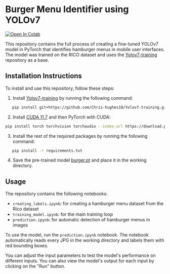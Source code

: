 # Burger Menu Identifier using YOLOv7

[![Open In Colab](https://colab.research.google.com/assets/colab-badge.svg)](https://colab.research.google.com/drive/1cdQV11JES0zJHGQ2ERi-8HyeYXbsgsqx?usp=sharing)

This repository contains the full process of creating a fine-tuned YOLOv7 model in PyTorch that identifies hamburger menus in mobile user interfaces. The model was trained on the RICO dataset and uses the [Yolov7-training](https://github.com/Chris-hughes10/Yolov7-training.git) repository as a base.

## Installation Instructions

To install and use this repository, follow these steps:

1. Install [Yolov7-training](https://github.com/Chris-hughes10/Yolov7-training.git) by running the following command:

```bash
   pip install git+https://github.com/Chris-hughes10/Yolov7-training.git
```

2. Install [CUDA 11.7](https://developer.nvidia.com/cuda-11-7-0-download-archive) and then PyTorch with CUDA:

```bash
pip install torch torchvision torchaudio --index-url https://download.pytorch.org/whl/cu117
```

3. Install the rest of the required packages by running the following command:

```bash
   pip install -r requirements.txt
```

4. Save the pre-trained model [burger.pt](https://drive.google.com/file/d/1H33oeDgvestog0yPBioJUhdOvfrNnfuK/view?usp=sharing) and place it in the working directory.

## Usage

The repository contains the following notebooks:

- `creating_labels.ipynb`: for creating a hamburger menu dataset from the Rico dataset
- `training_model.ipynb`: for the main training loop
- `prediction.ipynb`: for automatic detection of hamburger menus in images

To use the model, run the `prediction.ipynb` notebook. The notebook automatically reads every JPG in the working directory and labels them with red bounding boxes.

You can adjust the input parameters to test the model's performance on different inputs. You can also view the model's output for each input by clicking on the "Run" button.